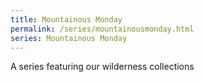 ```yaml
---
title: Mountainous Monday
permalink: /series/mountainousmonday.html
series: Mountainous Monday
---
```


A series featuring our wilderness collections